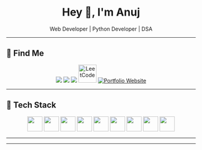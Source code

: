 <h1 align="center">Hey 👋, I'm Anuj</h1>
<p align="center">Web Developer | Python Developer | DSA </p>

---

## 🔗 Find Me

<p align="center">
  <a href="https://linkedin.com/in/anujky576"><img src="https://img.icons8.com/color/48/linkedin.png"/></a>
  <a href="mailto:anujky576@gmail.com"><img src="https://img.icons8.com/color/48/gmail.png"/></a>
  <a href="https://instagram.com/anuj_ky576"><img src="https://img.icons8.com/fluency/48/instagram-new.png"/></a>
  <a href="https://leetcode.com/anujky576/"><img src="https://img.icons8.com/?size=48&id=wDGo581Ea5Nf&format=png&color=000000" width="48" height="48" alt="LeetCode"/></a>
  <a href="https://anujportfolio-drab.vercel.app/">
  <img src="https://img.icons8.com/color/48/web.png" alt="Portfolio Website"/>
</a>

</p>

---

## 🧰 Tech Stack

<p align="center">
  <img src="https://cdn.jsdelivr.net/gh/devicons/devicon/icons/html5/html5-original.svg" width="40"/>
  <img src="https://cdn.jsdelivr.net/gh/devicons/devicon/icons/css3/css3-original.svg" width="40"/>
  <img src="https://cdn.jsdelivr.net/gh/devicons/devicon/icons/javascript/javascript-original.svg" width="40"/>
  <img src="https://cdn.jsdelivr.net/gh/devicons/devicon/icons/react/react-original.svg" width="40"/>
  <img src="https://cdn.jsdelivr.net/gh/devicons/devicon/icons/nodejs/nodejs-original.svg" width="40"/>
  <img src="https://cdn.jsdelivr.net/gh/devicons/devicon/icons/python/python-original.svg" width="40"/>
  <img src="https://cdn.jsdelivr.net/gh/devicons/devicon/icons/cplusplus/cplusplus-original.svg" width="40"/>
  <img src="https://cdn.jsdelivr.net/gh/devicons/devicon/icons/mysql/mysql-original.svg" width="40"/>
  <img src="https://cdn.jsdelivr.net/gh/devicons/devicon/icons/git/git-original.svg" width="40"/>
</p>

---

<!-- ## 🏆 GitHub Stats

<p align="center">
  <img src="https://github-readme-stats.vercel.app/api?username=YOUR_USERNAME&show_icons=true&theme=radical" width="45%"/>
  <img src="https://github-readme-stats.vercel.app/api/top-langs/?username=YOUR_USERNAME&layout=compact&theme=radical" width="45%"/>
</p> -->

---

<!-- ## 💖 Support Me -->

<!-- <a href="https://ko-fi.com/YOUR_KOFI_ID"><img src="https://img.shields.io/badge/Support_me_on_Ko--fi-F16061?style=for-the-badge&logo=kofi&logoColor=white" /></a> -->
